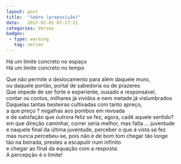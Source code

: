 ```yaml
---
layout: post
title:  "Sobre (preposição)"
date:   2017-07-01 07:17:21
categories: Versos
badges:
 - type: warning
   tag: versos
---
```



Há um limite concreto no espaço <br>
Há um limite concreto no tempo <br>

<!--more-->

Que não permite o deslocamento para além daquele muro, <br>
ou daquele portão, portal de sabedoria ou de prazeres <br>
Que impede de ser forte e experiente, ousado e responsável, <br>
contar os contos, milhares já vividos e nem metade já vislumbrados <br>
Daquelas tantas besteiras cultivadas com tanto apreço, <br>
a que preço ? migalhas aos pombos em revoada <br>
e de satisfação que outrora feliz se fez, agora, cadê aquele sentido? <br>
em que direção caminhar, correr seria melhor, mas falta … juventude <br>
e naquele final da última juventude, perceber o que à vista se fez <br>
mas nunca percebeu-se, pois não é de bom tom chegar tão longe <br>
tão na beirada, prestes a escapulir num infinito <br>
e chegar ao final da equação com a resposta: <br>
A percepção é o limite! <br>
